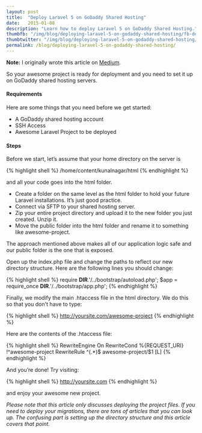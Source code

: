 ```yaml
---
layout: post
title:  "Deploy Laravel 5 on GoDaddy Shared Hosting"
date:   2015-01-08
description: "Learn how to deploy Laravel 5 on GoDaddy Shared Hosting."
thumbfb: "/img/blog/deploying-laravel-5-on-godaddy-shared-hosting/fb-deploying-laravel-5-on-godaddy-shared-hosting.jpg"
thumbtwitter: "/img/blog/deploying-laravel-5-on-godaddy-shared-hosting/twitter-deploying-laravel-5-on-godaddy-shared-hosting.jpg"
permalink: /blog/deploying-laravel-5-on-godaddy-shared-hosting/
---
```


**Note:** I originally wrote this article on [Medium][medium-link].

So your awesome project is ready for deployment and you need to set it up on GoDaddy shared hosting servers.

#### Requirements

Here are some things that you need before we get started:

* A GoDaddy shared hosting account
* SSH Access
* Awesome Laravel Project to be deployed

#### Steps

Before we start, let’s assume that your home directory on the server is

{% highlight shell %}
/home/content/kunalnagar/html
{% endhighlight %}

and all your code goes into the html folder.

* Create a folder on the same level as the html folder to hold your future Laravel installations. It’s just good practice.
* Connect via SFTP to your shared hosting server.
* Zip your entire project directory and upload it to the new folder you just created. Unzip it.
* Move the public folder into the html folder and rename it to something like awesome-project.

The approach mentioned above makes all of our application logic safe and our public folder is the one that is exposed.

Open up the index.php file and change the paths to reflect our new directory structure. Here are the following lines you should change:

{% highlight shell %}
require __DIR__.'/../bootstrap/autoload.php';
$app = require_once __DIR__.'/../bootstrap/app.php';
{% endhighlight %}

Finally, we modify the main .htaccess file in the html directory. We do this so that you don't have to type:

{% highlight shell %}
http://yoursite.com/awesome-project
{% endhighlight %}

Here are the contents of the .htaccess file:

{% highlight shell %}
RewriteEngine On
RewriteCond %{REQUEST_URI} !^awesome-project
RewriteRule ^(.*)$ awesome-project/$1 [L]
{% endhighlight %}

And you’re done! Try visiting:

{% highlight shell %}
http://yoursite.com
{% endhighlight %}

and enjoy your awesome new project.

*Please note that this article only discusses deploying the project files. If you need to deploy your migrations, there are tons of articles that you can look up. The confusing part is setting up the directory structure and this article covers that point.*

[medium-link]: https://medium.com/@kunalnagar/deploying-laravel-5-on-godaddy-shared-hosting-888ec96f64cd#.lup9tnaqo

